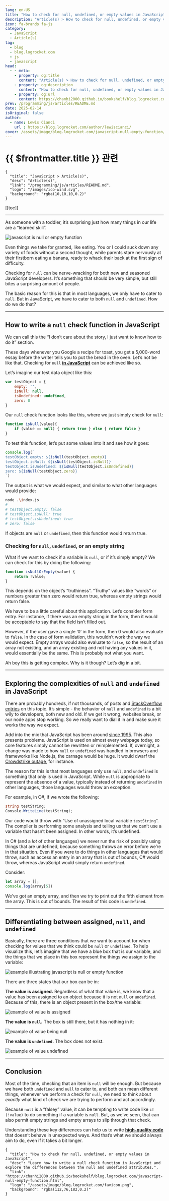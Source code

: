```yaml
---
lang: en-US
title: "How to check for null, undefined, or empty values in JavaScript"
description: "Article(s) > How to check for null, undefined, or empty values in JavaScript"
icon: fa-brands fa-js
category:
  - JavaScript
  - Article(s)
tag:
  - blog
  - blog.logrocket.com
  - js
  - javascript
head:
  - - meta:
    - property: og:title
      content: "Article(s) > How to check for null, undefined, or empty values in JavaScript"
    - property: og:description
      content: "How to check for null, undefined, or empty values in JavaScript"
    - property: og:url
      content: https://chanhi2000.github.io/bookshelf/blog.logrocket.com/javascript-null-empty-function.html
prev: /programming/js/articles/README.md
date: 2025-02-14
isOriginal: false
author:
  - name: Lewis Cianci
    url : https://blog.logrocket.com/author/lewiscianci/
cover: /assets/image/blog.logrocket.com/javascript-null-empty-function/banner.png
---
```


# {{ $frontmatter.title }} 관련

```component VPCard
{
  "title": "JavaScript > Article(s)",
  "desc": "Article(s)",
  "link": "/programming/js/articles/README.md",
  "logo": "/images/ico-wind.svg",
  "background": "rgba(10,10,10,0.2)"
}
```

[[toc]]

---

<SiteInfo
  name="How to check for null, undefined, or empty values in JavaScript"
  desc="Learn how to write a null check function in JavaScript and explore the differences between the null and undefined attributes."
  url="https://blog.logrocket.com/javascript-null-empty-function"
  logo="/assets/image/blog.logrocket.com/favicon.png"
  preview="/assets/image/blog.logrocket.com/javascript-null-empty-function/banner.png"/>

As someone with a toddler, it’s surprising just how many things in our life are a “learned skill”.

![javascript is null or empty function](/assets/image/blog.logrocket.com/javascript-null-empty-function/banner.png)

Even things we take for granted, like eating. You or I could suck down any variety of foods without a second thought, while parents stare nervously at their firstborn eating a banana, ready to whack their back at the first sign of difficulty.

Checking for `null` can be nerve-wracking for both new and seasoned JavaScript developers. It’s something that should be very simple, but still bites a surprising amount of people.

The basic reason for this is that in most languages, we only have to cater to `null`. But in JavaScript, we have to cater to both `null` and `undefined`. How do we do that?

---

## How to write a `null` check function in JavaScript

We can call this the “I don’t care about the story, I just want to know how to do it” section.

These days whenever you Google a recipe for toast, you get a 5,000-word essay before the writer tells you to put the bread in the oven. Let’s not be like that. Checking for `null` [**in JavaScript**](/blog.logrocket.com/six-things-you-may-not-know-about-javascript.md) can be achieved like so.

Let’s imagine our test data object like this:

```js
var testObject = {
    empty: '',
    isNull: null,
    isUndefined: undefined,
    zero: 0
}
```

Our `null` check function looks like this, where we just simply check for `null`:

```js
function isNull(value){
    if (value == null) { return true } else { return false }
}
```

To test this function, let’s put some values into it and see how it goes:

```js
console.log(`
testObject.empty: ${isNull(testObject.empty)}
testObject.isNull: ${isNull(testObject.isNull)}
testObject.isUndefined: ${isNull(testObject.isUndefined)}
zero: ${isNull(testObject.zero)}    
`)
```

The output is what we would expect, and similar to what other languages would provide:

```sh
node .\index.js
# 
# testObject.empty: false
# testObject.isNull: true
# testObject.isUndefined: true
# zero: false    
```

If objects are `null` or `undefined`, then this function would return true.

### Checking for `null`, `undefined`, or an empty string

What if we want to check if a variable is `null`, or if it’s simply empty? We can check for this by doing the following:

```js
function isNullOrEmpty(value) {
    return !value;
}
```

This depends on the object’s “truthiness”. “Truthy” values like “words” or numbers greater than zero would return true, whereas empty strings would return false.

We have to be a little careful about this application. Let’s consider form entry. For instance, if there was an empty string in the form, then it would be acceptable to say that the field isn’t filled out.

However, if the user gave a single ’0’ in the form, then 0 would also evaluate to `false`. In the case of form validation, this wouldn’t work the way we would expect. Empty arrays would also evaluate to `false`, so the result of an array not existing, and an array existing and not having any values in it, would essentially be the same. This is probably not what you want.

Ah boy this is getting complex. Why is it though? Let’s dig in a bit.

---

## Exploring the complexities of `null` and `undefined` in JavaScript

There are probably hundreds, if not thousands, of posts and [<VPIcon icon="fa-brands fa-stack-overflow"/>StackOverflow entries](https://stackoverflow.com/questions/5515310/is-there-a-standard-function-to-check-for-null-undefined-or-blank-variables-in) on this topic. It’s simple - the behavior of `null` and `undefined` is a bit wily to developers, both new and old. If we get it wrong, websites break, or our node apps stop working. So we really want to dial it in and make sure it works the way we expect.

Add into the mix that JavaScript has been around [<VPIcon icon="fas fa-globe"/>since 1995](https://cybercultural.com/p/1995-the-birth-of-javascript/). This also presents problems. JavaScript is used on almost every webpage today, so core features simply cannot be rewritten or reimplemented. If, overnight, a change was made to how `null` or `undefined` was handled in browsers and frameworks like Node.js, the carnage would be huge. It would dwarf the [<VPIcon icon="fas fa-globe"/>Crowdstrike outage](https://blog.logrocket.com/product-management/product-recall-liability-claims/), for instance.

The reason for this is that most languages only use `null`, and `undefined` is something that only is used in JavaScript. While `null` is appropriate to represent the absence of a value, typically instead of returning `undefined` in other languages, those languages would throw an exception.

For example, in C#, if we wrote the following:

```cs
string testString;
Console.WriteLine(testString);
```

Our code would throw with “Use of unassigned local variable `testString`”. The compiler is performing some analysis and telling us that we can’t use a variable that hasn’t been assigned. In other words, it’s undefined.

In C# (and a *lot* of other languages) we never run the risk of possibly using things that are undefined, because something throws an error before we’re in that situation. Even if you were to do things in other languages that would throw, such as access an entry in an array that is out of bounds, C# would throw, whereas JavaScript would simply return `undefined`.

Consider:

```js
let array = [];
console.log(array[5])
```

We’ve got an empty array, and then we try to print out the fifth element from the array. This is out of bounds. The result of this code is `undefined`.

---

## Differentiating between assigned, `null`, and `undefined`

Basically, there are three conditions that we want to account for when checking for values that we think could be `null` or `undefined`. To help visualize this, let’s imagine that we have a blue box that is our variable, and the things that we place in this box represent the things we assign to the variable:

![example illustrating javascript is null or empty function](/assets/image/blog.logrocket.com/javascript-null-empty-function/1_blue-box-example.png)

There are three states that our box can be in:

**The value is assigned.** Regardless of what that value is, we know that a value has been assigned to an object because it is not `null` or `undefined`. Because of this, there is an object present in the box/the variable:

![example of value is assigned](/assets/image/blog.logrocket.com/javascript-null-empty-function/updated_2_value-is-assigned.webp)

**The value is `null`.** The box is still there, but it has nothing in it:

![example of value being null](/assets/image/blog.logrocket.com/javascript-null-empty-function/3_value-is-null.png)

**The value is `undefined`.** The box does not exist.

![example of value undefined](/assets/image/blog.logrocket.com/javascript-null-empty-function/4_value-is-undefined.png)

---

## Conclusion

Most of the time, checking that an item is `null` will be enough. But because we have both `undefined` and `null` to cater to, and both can mean different things, whenever we perform a check for `null`, we need to think about *exactly* what kind of check we are trying to perform and act accordingly.

Because `null` is a “falsey” value, it can be tempting to write code like `if (!value)` to do something if a variable is `null`. But, as we’ve seen, that can also permit empty strings and empty arrays to slip through that check.

Understanding these key differences can help us to write [**high-quality code**](https://blog.logrocket.com/12-tips-for-writing-clean-and-scalable-javascript-3ffe30abfe20/) that doesn’t behave in unexpected ways. And that’s what we should always aim to do, even if it takes a bit longer.
<!-- TODO /blog.logrocket.com/12-tips-for-writing-clean-and-scalable-javascript.md -->

<!-- TODO: add ARTICLE CARD -->
```component VPCard
{
  "title": "How to check for null, undefined, or empty values in JavaScript",
  "desc": "Learn how to write a null check function in JavaScript and explore the differences between the null and undefined attributes.",
  "link": "https://chanhi2000.github.io/bookshelf/blog.logrocket.com/javascript-null-empty-function.html",
  "logo": "/assets/image/blog.logrocket.com/favicon.png",
  "background": "rgba(112,76,182,0.2)"
}
```
